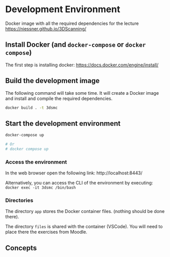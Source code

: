 # Development Environment

Docker image with all the required dependencies for the lecture https://niessner.github.io/3DScanning/


## Install Docker (and `docker-compose` or `docker compose`)

The first step is installing docker: https://docs.docker.com/engine/install/

## Build the development image

The following command will take some time. It will create a Docker image and install and compile the required dependencies.

```bash
docker build . -t 3dsmc
```

## Start the development environment

```bash
docker-compose up

# Or
# docker compose up
```

### Access the environment

In the web browser open the following link: http://localhost:8443/

Alternatively, you can access the CLI of the environment by executing: `docker exec -it 3dsmc /bin/bash`

### Directories

The directory `app` stores the Docker container files. (nothing should be done there).

The directory `files` is shared with the container (VSCode). You will need to place there the exercises from Moodle.


## Concepts



